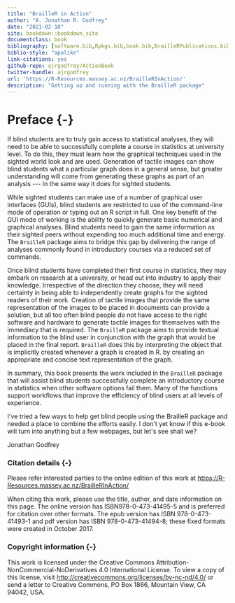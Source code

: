 ```yaml
--- 
title: "BrailleR in Action"
author: "A. Jonathan R. Godfrey"
date: "2021-02-18"
site: bookdown::bookdown_site
documentclass: book
bibliography: [software.bib,Rpkgs.bib,book.bib,BrailleRPublications.bib,Access.bib,articles.bib,faulty.bib]
biblio-style: "apalike"
link-citations: yes
github-repo: ajrgodfrey/ActionBook
twitter-handle: ajrgodfrey
url: 'https://R-Resources.massey.ac.nz/BrailleRInAction/'
description: "Getting up and running with the BrailleR package"
---
```


# Preface {-}

If  blind students are to truly gain access to statistical analyses, they will need to be able to successfully complete a course in statistics at university level. To do this, they must learn how the graphical techniques used in the sighted world look and are used. Generation of tactile images can show blind students what a particular graph does in a general sense, but greater understanding will come from generating these graphs as part of an analysis --- in the same way it does for  sighted students. 

While sighted students can make use of a number of graphical user interfaces (GUIs), blind students are restricted to use of the command-line mode of operation or typing out an R script in full. One key benefit of the GUI mode of working is the ability to quickly generate basic numerical and graphical analyses. Blind students need to gain the same information as their sighted peers without  expending too much additional time and energy. The `BrailleR` package aims to bridge this gap by delivering the range of analyses commonly found in introductory courses via a reduced set of commands.


Once blind students have  completed their first course in statistics, they may embark on research at a university, or head out into industry to apply their knowledge. Irrespective of the direction they choose, they will need certainty in being able to independently create graphs for the sighted readers of their work. 
Creation of tactile images that provide the same representation of the images to be placed in documents can provide a solution, but all too often blind people do not have access to the right software and hardware to generate tactile images for themselves with the immediacy that is required. The `BrailleR` package aims to provide textual information to the blind user in conjunction with the graph that would be placed in the final report. `BrailleR` does this by interpreting the object that is implicitly created whenever a graph is created in R. by creating an appropriate  and concise text representation of the graph.

In summary, this book presents the work included in the `BrailleR` package that will assist blind students successfully complete an introductory course in statistics when other software options fail them. Many of the functions support workflows that improve the efficiency of blind users at all levels of experience. 


I've tried a few ways to help get blind people using the BrailleR package and needed a place to combine the efforts easily. I don't yet know if this e-book will turn into anything but a few webpages, but let's see shall we?

Jonathan Godfrey


### Citation details {-}

Please refer interested parties to the online edition of this work at https://R-Resources.massey.ac.nz/BrailleRInAction/

When citing this work, please use the title, author, and date information on this page. The online version has ISBN978-0-473-41495-5 and is preferred for citation over other formats. The epub version has ISBN 978-0-473-41493-1  and pdf version has ISBN 978-0-473-41494-8; these fixed formats   were created in October 2017.


### Copyright information {-}


This work is licensed under the Creative Commons Attribution-NonCommercial-NoDerivatives 4.0 International License. To view a copy of this license, visit http://creativecommons.org/licenses/by-nc-nd/4.0/ or send a letter to Creative Commons, PO Box 1866, Mountain View, CA 94042, USA.




